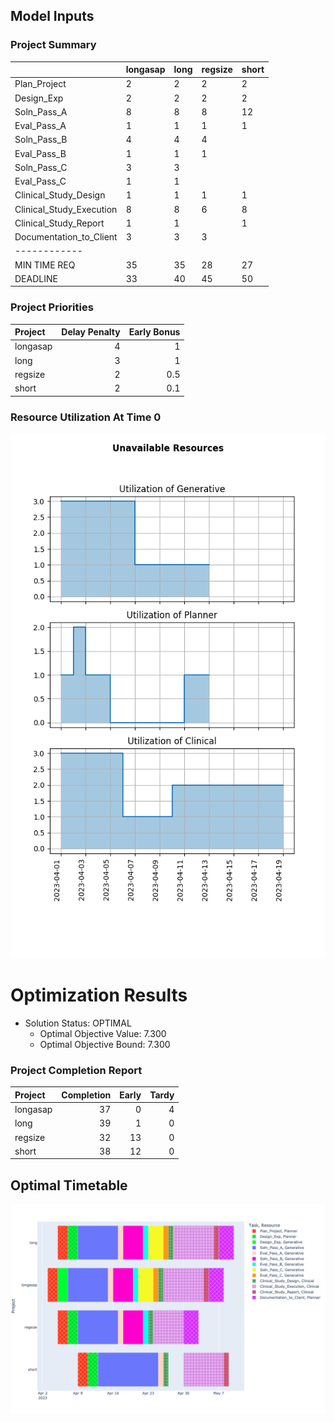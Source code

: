 ## Model Inputs
### Project Summary

|                          | longasap   | long   | regsize   | short   |
|:-------------------------|:-----------|:-------|:----------|:--------|
| Plan_Project             | 2          | 2      | 2         | 2       |
| Design_Exp               | 2          | 2      | 2         | 2       |
| Soln_Pass_A              | 8          | 8      | 8         | 12      |
| Eval_Pass_A              | 1          | 1      | 1         | 1       |
| Soln_Pass_B              | 4          | 4      | 4         |         |
| Eval_Pass_B              | 1          | 1      | 1         |         |
| Soln_Pass_C              | 3          | 3      |           |         |
| Eval_Pass_C              | 1          | 1      |           |         |
| Clinical_Study_Design    | 1          | 1      | 1         | 1       |
| Clinical_Study_Execution | 8          | 8      | 6         | 8       |
| Clinical_Study_Report    | 1          | 1      |           | 1       |
| Documentation_to_Client  | 3          | 3      | 3         |         |
| ------------             |            |        |           |         |
| MIN TIME REQ             | 35         | 35     | 28        | 27      |
| DEADLINE                 | 33         | 40     | 45        | 50      |




### Project Priorities

| Project      |   Delay Penalty |     Early Bonus |
| :------      |   ------------: |     ----------: |
| longasap     |               4 |               1 |
| long         |               3 |               1 |
| regsize      |               2 |             0.5 |
| short        |               2 |             0.1 |




### Resource Utilization At Time 0
![Resource Prior Utilization](scheduling_RD_resource_prior_utilization.png)
# Optimization Results



- Solution Status: OPTIMAL
	- Optimal Objective Value: 7.300
	- Optimal Objective Bound: 7.300




### Project Completion Report
| Project    | Completion |  Early |  Tardy |
| :------    | ---------: |  ----: |  ----: |
| longasap   |         37 |      0 |      4 |
| long       |         39 |      1 |      0 |
| regsize    |         32 |     13 |      0 |
| short      |         38 |     12 |      0 |

## Optimal Timetable
![Timetable](scheduling_RD_timetable.png)



